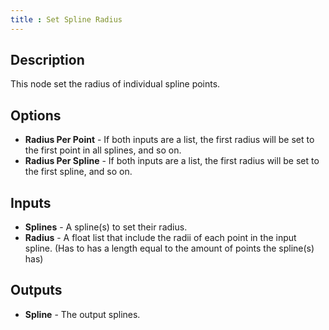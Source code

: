 ```yaml
---
title : Set Spline Radius
---
```


## Description

This node set the radius of individual spline points.

## Options

- **Radius Per Point** - If both inputs are a list, the first radius will be set
  to the first point in all splines, and so on.
- **Radius Per Spline** - If both inputs are a list, the first radius will be
  set to the first spline, and so on.

## Inputs

- **Splines** - A spline(s) to set their radius.
- **Radius** - A float list that include the radii of each point in the input
  spline. (Has to has a length equal to the amount of points the spline(s) has)

## Outputs

- **Spline** - The output splines.
